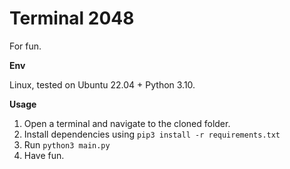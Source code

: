 # Terminal 2048

For fun.

**Env**

Linux, tested on Ubuntu 22.04 + Python 3.10.

**Usage**

1. Open a terminal and navigate to the cloned folder.
2. Install dependencies using `pip3 install -r requirements.txt`
3. Run `python3 main.py`
4. Have fun.

